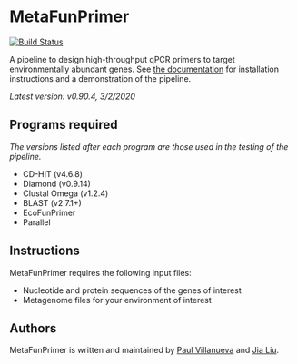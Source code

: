 # MetaFunPrimer

[![Build Status](https://travis-ci.com/pommevilla/MetaFunPrimer.svg?branch=master)](https://travis-ci.com/pommevilla/MetaFunPrimer)

A pipeline to design high-throughput qPCR primers to target environmentally abundant genes. See [the documentation](https://metafunprimer.readthedocs.io/) for installation instructions and a demonstration of the pipeline.

*Latest version: v0.90.4, 3/2/2020*

## Programs required

*The versions listed after each program are those used in the testing of the pipeline.*  

* CD-HIT (v4.6.8)
* Diamond (v0.9.14)
* Clustal Omega (v1.2.4)
* BLAST (v2.7.1+)
* EcoFunPrimer
* Parallel

## Instructions

MetaFunPrimer requires the following input files:

* Nucleotide and protein sequences of the genes of interest
* Metagenome files for your environment of interest

## Authors

MetaFunPrimer is written and maintained by [Paul Villanueva](http://github.com/pommevilla) and [Jia Liu](https://github.com/jialiu232). 
